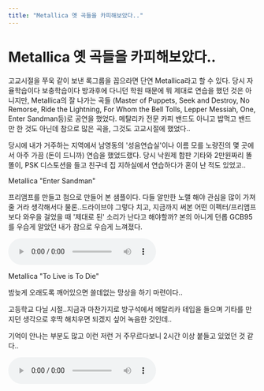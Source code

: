 ```yaml
---
title: "Metallica 옛 곡들을 카피해보았다.."
---
```

# Metallica 옛 곡들을 카피해보았다..


고교시절을 쭈욱 같이 보낸 록그룹을 꼽으라면 단연 Metallica라고 할 수 있다. 당시 자율학습이다 보충학습이다 방과후에 다니던 학원 때문에 뭐 제대로 연습을 했던 것은 아니지만, Metallica의 잘 나가는 곡들 (Master of Puppets, Seek and Destroy, No Remorse, Ride the Lightning, For Whom the Bell Tolls, Lepper Messiah, One, Enter Sandman등)로 공연을 했었다. 메탈리카 전문 카피 밴드도 아니고 밥먹고 밴드만 한 것도 아닌데 참으로 많은 곡을, 그것도 고교시절에 했었다..

당시에 내가 거주하는 지역에서 남영동의 '성음연습실'이나 이름 모를 노량진의 몇 곳에서 아주 가끔 (돈이 드니까) 연습을 했었드랬다. 당시 낙원제 합판 기타와 2만원짜리 똘똘이, PSK 디스토션을 들고 친구네 집 지하실에서 연습하다가 혼이 난 적도 있었고..

Metallica "Enter Sandman"

프리앰프를 만들고 첨으로 만들어 본 샘플이다. 다들 알만한 노랠 해야 관심을 많이 가져줄 거라 생각해서다 물론..드라이브야 그렇다 치고, 지금까지 써본 어떤 이펙터/프리앰프보다 와우을 걸었을 때 '제대로 된' 소리가 난다고 해야할까? 본의 아니게 던롭 GCB95를 우습게 알았던 내가 참으로 우습게 느껴졌다.

![audio](d41d8cd98f00b204e9800998ecf8427e.mp3)


Metallica "To Live is To Die"

밤늦게 오래도록 깨어있으면 쓸데없는 망상을 하기 마련이다..

고등학교 다닐 시절..지금과 마찬가지로 방구석에서 메탈리카 테입을 들으며
기타를 만지던 생각으로 후딱 해치우면 되겠지 싶어 녹음한 것인데..

기억이 안나는 부분도 많고 이런 저런 거 주무르다보니 2시간 이상 붙들고 있었던 것 같다..

![audio](d41d8cd98f00b204e9800998ecf8427e.mp3)



